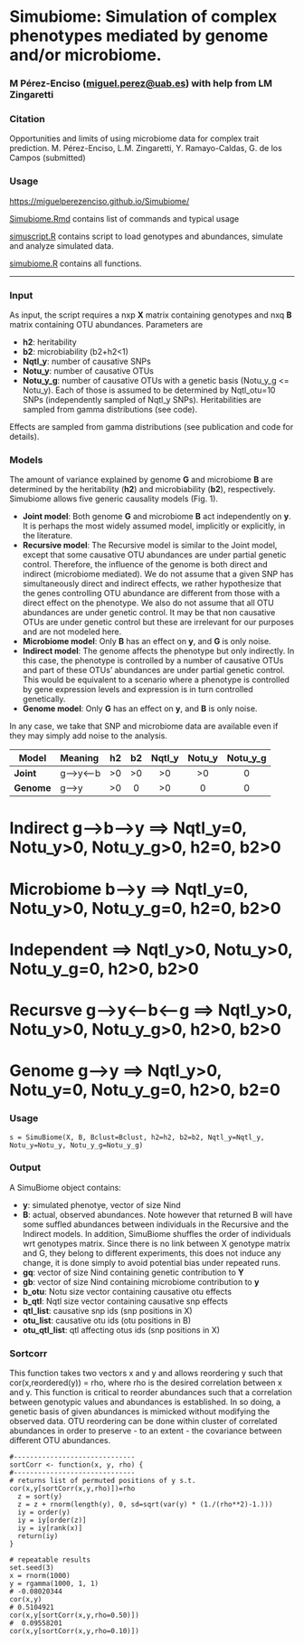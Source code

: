 # Simubiome: Simulation of complex phenotypes mediated by genome and/or microbiome.
### M Pérez-Enciso (miguel.perez@uab.es) with help from LM Zingaretti

### Citation

Opportunities and limits of using microbiome data for complex trait prediction. M. Pérez-Enciso, L.M. Zingaretti, Y. Ramayo-Caldas, G. de los Campos (submitted)

### Usage

https://miguelperezenciso.github.io/Simubiome/

[Simubiome.Rmd](https://github.com/miguelperezenciso/Simubiome/blob/master/Simubiome.Rmd) contains list of commands and typical usage

[simuscript.R](https://github.com/miguelperezenciso/Simubiome/blob/master/simuscript.R) contains script to load genotypes and abundances, simulate and analyze simulated data.

[simubiome.R](https://github.com/miguelperezenciso/Simubiome/blob/master/simubiome.R) contains all functions.

***

### Input
As input, the script requires a nxp **X** matrix containing genotypes and nxq **B** matrix containing OTU abundances. Parameters are
* **h2**: heritability
* **b2**: microbiability (b2+h2<1)
* **Nqtl_y**: number of causative SNPs
* **Notu_y**: number of causative OTUs
* **Notu_y_g**: number of causative OTUs with a genetic basis (Notu_y_g <= Notu_y). Each of those is assumed to be determined by Nqtl_otu=10 SNPs (independently sampled of Nqtl_y SNPs). Heritabilities are sampled from gamma distributions (see code).

Effects are sampled from gamma distributions (see publication and code for details).

### Models
The amount of variance explained by genome **G** and microbiome **B** are determined by the heritability (**h2**) and microbiability (**b2**), respectively. Simubiome allows five generic causality models (Fig. 1). 

* **Joint model**: Both genome **G** and microbiome **B** act independently on **y**. It is perhaps the most widely assumed model, implicitly or explicitly, in the literature.
* **Recursive model**: The Recursive model is similar to the Joint model, except that some causative OTU abundances are under partial genetic control. Therefore, the influence of the genome is both direct and indirect (microbiome mediated). We do not assume that a given SNP has simultaneously direct and indirect effects, we rather hypothesize that the genes controlling OTU abundance are different from those with a direct effect on the phenotype. We also do not assume that all OTU abundances are under genetic control. It may be that non causative OTUs are under genetic control but these are irrelevant for our purposes and are not modeled here.
* **Microbiome model**: Only **B** has an effect on **y**, and **G** is only noise.
* **Indirect model**: The genome affects the phenotype but only indirectly. In this case, the phenotype is controlled by a number of causative OTUs and part of these OTUs’ abundances are under partial genetic control. This would be equivalent to a scenario where a phenotype is controlled by gene expression levels and expression is in turn controlled genetically.
* **Genome model**: Only **G** has an effect on **y**, and **B** is only noise.

In any case, we take that SNP and microbiome data are available even if they may simply add noise to the analysis.

| Model     | Meaning        |  h2    |   b2   |  Nqtl_y   | Notu_y   |   Notu_y_g  |
|-----------| :------------- | :-----:|:------:|:---------:|:--------:|:-----------:|
| **Joint** | g-->y<--b      | >0    |  >0    |  >0       |  >0      |    0        |
| **Genome** | g-->y         | >0    |   0    |  >0       |   0      |    0        |

#    Indirect     g-->b-->y           ==> Nqtl_y=0, Notu_y>0, Notu_y_g>0, h2=0, b2>0
#    Microbiome   b-->y               ==> Nqtl_y=0, Notu_y>0, Notu_y_g=0, h2=0, b2>0
#    Independent            ==> Nqtl_y>0, Notu_y>0, Notu_y_g=0, h2>0, b2>0
#    Recursve     g-->y<--b<--g       ==> Nqtl_y>0, Notu_y>0, Notu_y_g>0, h2>0, b2>0
#    Genome       g-->y               ==> Nqtl_y>0, Notu_y=0, Notu_y_g=0, h2>0, b2=0


### Usage

    s = SimuBiome(X, B, Bclust=Bclust, h2=h2, b2=b2, Nqtl_y=Nqtl_y, Notu_y=Notu_y, Notu_y_g=Notu_y_g)

### Output
A SimuBiome object contains:

* **y**: simulated phenotye, vector of size Nind
* **B**: actual, observed abundances. Note however that returned B will have some suffled abundances between individuals in the Recursive and the Indirect models. In addition, SimuBiome shuffles the order of individuals wrt genotypes matrix. Since there is no link between X genotype matrix and G, they belong to different experiments, this does not induce any change, it is done simply to avoid potential bias under repeated runs.
* **gq**: vector of size Nind containing genetic contribution to **Y**
* **gb**: vector of size Nind containing microbiome contribution to **y**
* **b_otu**: Notu size vector containing causative otu effects     
* **b_qtl**: Nqtl size vector containing causative snp effects     
* **qtl_list**: causative snp ids (snp positions in X)
* **otu_list**: causative otu ids (otu positions in B)
* **otu_qtl_list**: qtl affecting otus ids (snp positions in X)

### Sortcorr
This function takes two vectors x and y and allows reordering y such that cor(x,reordered(y)) = rho, where rho is the desired correlation between x and y. This function is critical to reorder abundances such that a correlation between genotypic values and abundances is established. In so doing, a genetic basis of given abundances is mimicked without modifying the observed data. OTU reordering can be done within cluster of correlated abundances in order to preserve - to an extent - the covariance between different OTU abundances.

    #------------------------------
    sortCorr <- function(x, y, rho) {
    #------------------------------
    # returns list of permuted positions of y s.t. cor(x,y[sortCorr(x,y,rho)])=rho
      z = sort(y) 
      z = z + rnorm(length(y), 0, sd=sqrt(var(y) * (1./(rho**2)-1.)))
      iy = order(y)
      iy = iy[order(z)]
      iy = iy[rank(x)]
      return(iy)
    }
  
    # repeatable results
    set.seed(3)
    x = rnorm(1000)
    y = rgamma(1000, 1, 1)
    # -0.08020344
    cor(x,y)
    # 0.5104921
    cor(x,y[sortCorr(x,y,rho=0.50)]) 
    #  0.09558201
    cor(x,y[sortCorr(x,y,rho=0.10)])  

